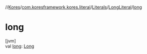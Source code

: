 //[Kores](../../../../index.md)/[com.koresframework.kores.literal](../../index.md)/[Literals](../index.md)/[LongLiteral](index.md)/[long](long.md)

# long

[jvm]\
val [long](long.md): [Long](https://kotlinlang.org/api/latest/jvm/stdlib/kotlin/-long/index.html)
